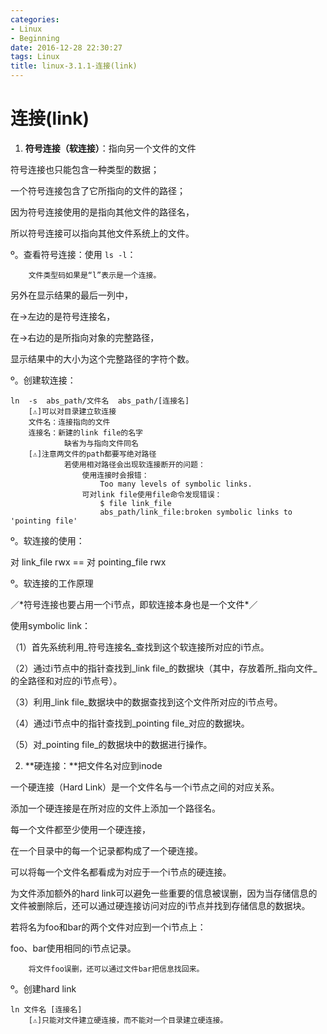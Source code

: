 ```yaml
---
categories:
- Linux
- Beginning
date: 2016-12-28 22:30:27
tags: Linux
title: linux-3.1.1-连接(link)
---
```


# 连接(link)

1. **符号连接（软连接）**：指向另一个文件的文件

符号连接也只能包含一种类型的数据；

一个符号连接包含了它所指向的文件的路径；

因为符号连接使用的是指向其他文件的路径名，

所以符号连接可以指向其他文件系统上的文件。

º。查看符号连接：使用 `ls -l`：

        文件类型码如果是“l”表示是一个连接。

另外在显示结果的最后一列中，

在->左边的是符号连接名，

在->右边的是所指向对象的完整路径，

显示结果中的大小为这个完整路径的字符个数。  

º。创建软连接：  

```
ln  -s  abs_path/文件名  abs_path/[连接名]
    [⚠️]可以对目录建立软连接
    文件名：连接指向的文件
    连接名：新建的link file的名字
            缺省为与指向文件同名
    [⚠️]注意两文件的path都要写绝对路径
            若使用相对路径会出现软连接断开的问题：
                使用连接时会报错：
                    Too many levels of symbolic links.
                可对link file使用file命令发现错误：
                    $ file link_file
                    abs_path/link_file:broken symbolic links to 'pointing file'
```

º。软连接的使用：

对 link\_file rwx == 对 pointing\_file rwx

º。软连接的工作原理

／\*符号连接也要占用一个i节点，即软连接本身也是一个文件\*／

使用symbolic link：

（1）首先系统利用_符号连接名_查找到这个软连接所对应的i节点。

（2）通过i节点中的指针查找到_link file_的数据块（其中，存放着所_指向文件_的全路径和对应的i节点号）。

（3）利用_link file_数据块中的数据查找到这个文件所对应的i节点号。

（4）通过i节点中的指针查找到_pointing file_对应的数据块。

（5）对_pointing file_的数据块中的数据进行操作。

2. **硬连接：**把文件名对应到inode

一个硬连接（Hard Link）是一个文件名与一个i节点之间的对应关系。

添加一个硬连接是在所对应的文件上添加一个路径名。

每一个文件都至少使用一个硬连接，

在一个目录中的每一个记录都构成了一个硬连接。

可以将每一个文件名都看成为对应于一个i节点的硬连接。  

为文件添加额外的hard link可以避免一些重要的信息被误删，因为当存储信息的文件被删除后，还可以通过硬连接访问对应的i节点并找到存储信息的数据块。  

若将名为foo和bar的两个文件对应到一个i节点上：

foo、bar使用相同的i节点记录。

        将文件foo误删，还可以通过文件bar把信息找回来。

º。创建hard link

```
ln 文件名 [连接名]
    [⚠️]只能对文件建立硬连接，而不能对一个目录建立硬连接。
```
